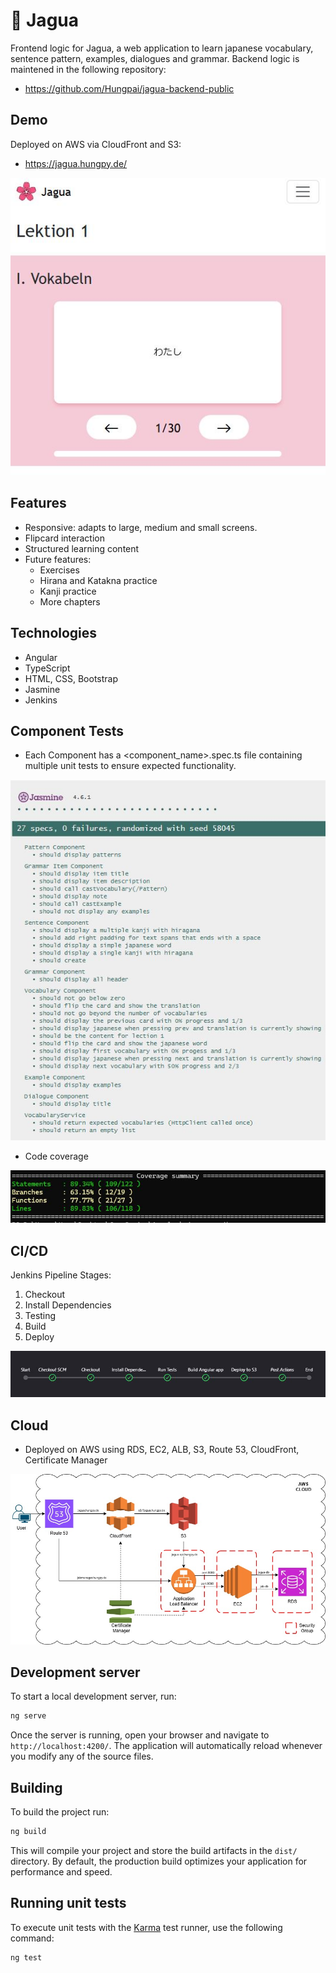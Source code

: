 # 🌸 Jagua

Frontend logic for Jagua, a web application to learn japanese vocabulary, sentence pattern, examples, dialogues and grammar. 
Backend logic is maintened in the following repository: 
- https://github.com/Hungpai/jagua-backend-public

## Demo
Deployed on AWS via CloudFront and S3:
- https://jagua.hungpy.de/
  
![pic](img/jagua-voc.JPG)

## Features
- Responsive: adapts to large, medium and small screens.
- Flipcard interaction 
- Structured learning content
- Future features:
  - Exercises
  - Hirana and Katakna practice
  - Kanji practice
  - More chapters

## Technologies
- Angular
- TypeScript
- HTML, CSS, Bootstrap
- Jasmine
- Jenkins

## Component Tests
- Each Component has a <component_name>.spec.ts file containing multiple unit tests to ensure expected functionality.
  
![test](img/test-jasmine.JPG)

- Code coverage
  
![pipeline](img/code-coverage.JPG)

## CI/CD
Jenkins Pipeline Stages:
1. Checkout
2. Install Dependencies
3. Testing
4. Build
5. Deploy
   
![jenkins-pipeline](img/jenkins-pipeline.JPG)


## Cloud
- Deployed on AWS using RDS, EC2, ALB, S3, Route 53, CloudFront, Certificate Manager
  
![aws](img/aws.jpg)

## Development server

To start a local development server, run:

```bash
ng serve
```

Once the server is running, open your browser and navigate to `http://localhost:4200/`. The application will automatically reload whenever you modify any of the source files.

## Building

To build the project run:

```bash
ng build
```

This will compile your project and store the build artifacts in the `dist/` directory. By default, the production build optimizes your application for performance and speed.

## Running unit tests

To execute unit tests with the [Karma](https://karma-runner.github.io) test runner, use the following command:

```bash
ng test
```
